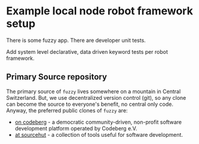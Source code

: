 # Example local node robot framework setup
There is some fuzzy app. There are developer unit tests.

Add system level declarative, data driven keyword tests per robot framework.

## Primary Source repository

The primary source of `fuzzy` lives somewhere on a mountain in Central Switzerland.
But, we use decentralized version control (git), so any clone can become the source to everyone's benefit, no central only code.
Anyway, the preferred public clones of `fuzzy` are:

* [on codeberg](https://codeberg.org/sthagen/fuzzy) - a democratic community-driven, non-profit software development platform operated by Codeberg e.V.
* [at sourcehut](https://git.sr.ht/~sthagen/fuzzy) - a collection of tools useful for software development.
